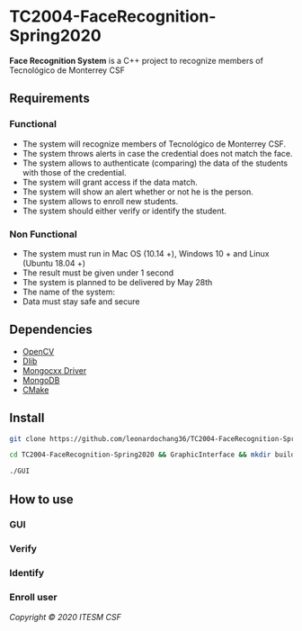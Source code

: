 # TC2004-FaceRecognition-Spring2020

**Face Recognition System** is a C++ project to recognize members of Tecnológico de Monterrey CSF

## Requirements

### Functional 
- The system will recognize members of Tecnológico de Monterrey CSF.
- The system throws alerts in case the credential does not match the face.
- The system allows to authenticate (comparing) the data of the students with those of the credential.
- The system will grant access if the data match.
- The system will show an alert whether or not he is the person.
- The system allows to enroll new students.
- The system should either verify or identify the student.



### Non Functional
- The system must run in Mac OS (10.14 +), Windows 10 + and Linux (Ubuntu 18.04 +)
- The result must be given under 1 second
- The system is planned to be delivered by May 28th
- The name of the system: <name>
- Data must stay safe and secure

## Dependencies

- [OpenCV](https://docs.opencv.org/master/d7/d9f/tutorial_linux_install.html)
- [Dlib](https://github.com/davisking/dlib)
- [Mongocxx Driver](http://mongocxx.org/mongocxx-v3/installation/)
- [MongoDB](https://www.mongodb.com/download-center/community)
- [CMake](https://cmake.org/download/)

## Install

```sh
git clone https://github.com/leonardochang36/TC2004-FaceRecognition-Spring2020.git

cd TC2004-FaceRecognition-Spring2020 && GraphicInterface && mkdir build && cmake .. && make

./GUI
```

## How to use

### GUI

### Verify

### Identify

### Enroll user


*Copyright © 2020 ITESM CSF*
